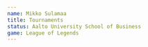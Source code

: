 ```yaml
---
name: Mikko Sulamaa
title: Tournaments
status: Aalto University School of Business
game: League of Legends
---
```

